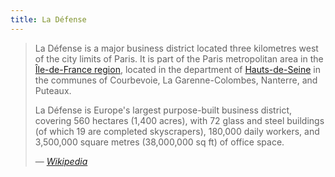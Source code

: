 ```yaml
---
title: La Défense
---
```


> La Défense is a major business district located three kilometres west of the city limits of Paris. It is part of the Paris metropolitan area in the [Île-de-France region](../../), located in the department of [Hauts-de-Seine](../) in the communes of Courbevoie, La Garenne-Colombes, Nanterre, and Puteaux.
>
> La Défense is Europe's largest purpose-built business district, covering 560 hectares (1,400 acres), with 72 glass and steel buildings (of which 19 are completed skyscrapers), 180,000 daily workers, and 3,500,000 square metres (38,000,000 sq ft) of office space.
>
> — <cite>[Wikipedia](https://en.wikipedia.org/wiki/La_D%C3%A9fense)</cite>
